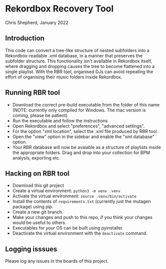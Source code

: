 # Rekordbox Recovery Tool

Chris Shepherd, January 2022

## Introduction

This code can convert a tree-like structure of nested subfolders into a Rekordbox-readable .xml database, in a manner that preserves the subfolder structure.
This functionality isn't available in Rekordbox itself, where dragging and dropping causes the tree to become flattened into a single playlist.
With the RBR tool, organised DJs can avoid repeating the effort of organising their music folders inside Rekordbox.

## Running RBR tool

* Download the correct pre-build executable from the folder of this name
(NOTE: currently only compiled for Windows. The mac version is coming, please be patient)
* Run the executable and follow the instructions
* Open Rekordbox and select "preferences", "advanced settings".
* For the option "xml location", select the .xml file produced by RBR tool.
* Open the "view" option in the sidebar and enable the "xml database" option.
* Your RBR database will now be avaiable as a structure of playlists inside the appropriate folders.
Drag and drop into your collection for BPM analysis, exporting etc.

## Hacking on RBR tool

* Download this git project
* Create a virtual environment: `python3 -m venv .venv`
* Activate the virtual environment: `source .venv/bin/activate`
* Install the contents of `requirements.txt` (currently just the mutagen package) using pip.
* Create a new git branch.
* Make your changes and push to this repo, if you think your changes would be useful to others.
* Executables for *your* OS can be built using pyinstaller.
* Deactivate the virtual environment with the `deactivate` command.

## Logging isssues

Please log any issues in the boards of this project.